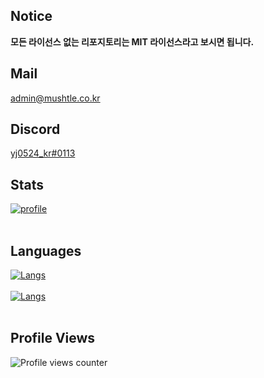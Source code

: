 ## Notice
**모든 라이선스 없는 리포지토리는 MIT 라이선스라고 보시면 됩니다.**

## Mail
[admin@mushtle.co.kr](mailto://admin@mushtle.co.kr)

## Discord
[yj0524_kr#0113](https://discord.com/users/740016886204334141)

## Stats
[![profile](https://github-readme-stats.vercel.app/api?username=yj0524&show_icons=true&theme=tokyonight)]()<br><br>

## Languages
[![Langs](https://github-readme-stats.vercel.app/api/top-langs/?username=yj0524&layout=compact&hide=css,xml&theme=tokyonight)]()<br><br>
[![Langs](https://github-readme-stats.vercel.app/api/top-langs/?username=yj0524&langs_count=8,show_icons=true&theme=tokyonight)]()<br><br>

## Profile Views
![Profile views counter](https://komarev.com/ghpvc/?username=yj0524&&style=flat-square)
